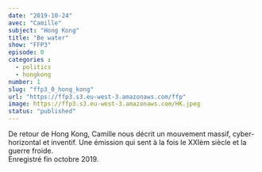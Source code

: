 ```yaml
---
date: "2019-10-24"
avec: "Camille"
subject: "Hong Kong"
title: "Be water"
show: "FFP3"
episode: 0
categories :
  - politics
  - hongkong
number: 1
slug: "ffp3_0_hong_kong"
url: "https://ffp3.s3.eu-west-3.amazonaws.com/ffp"
image: https://ffp3.s3.eu-west-3.amazonaws.com/HK.jpeg
status: "published"
---
```

De retour de Hong Kong, Camille nous décrit un mouvement massif, cyber-horizontal et inventif. Une émission qui sent à la fois le XXIèm siècle et la guerre froide. </br>
Enregistré fin octobre 2019.
